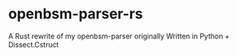 # openbsm-parser-rs
A Rust rewrite of my openbsm-parser originally Written in Python + Dissect.Cstruct
